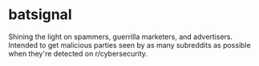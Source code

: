 # batsignal
Shining the light on spammers, guerrilla marketers, and advertisers. Intended to get malicious parties seen by as many subreddits as possible when they're detected on r/cybersecurity.
